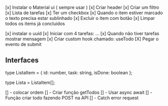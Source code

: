 [x] Instalar o Material ui ( sempre usar )
[x] Criar header
[x] Criar um filtro
[x] Lista de tarefas
[x] Ter um checkbox
[x] Quando o item estiver marcado o texto precisa estar sublinhado
[x] Excluir o item com botão
[x] Limpar todos os items já concluidos

[x] instalar o uuid
[x] Iniciar com 4 tarefas: ...
[x] Quando não tiver tarefas mostrar mensagem
[x] Criar custom hook chamado: useTodo
[X] Pegar o evento de submit

## Interfaces

type ListaItem = {
id: number,
task: string,
isDone: boolean
};

type Lista = ListaItem[];

[] - colocar ordem
[] - Criar função getTodos
[] - Usar async await
[] - Função criar todo fazendo POST na API
[] - Catch error request

